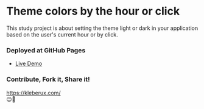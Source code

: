 # Theme colors by the hour or click
This study project is about setting the theme light or dark in your application based on the user's current hour or by click.

### Deployed at GitHub Pages
- [Live Demo](https://kleber-smartdev.github.io/Theme-by-Hours/)

### Contribute, Fork it, Share it!
https://kleberux.com/
<br>
😉🚀
